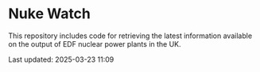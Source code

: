 # Nuke Watch

This repository includes code for retrieving the latest information available on the output of EDF nuclear power plants in the UK.

Last updated: 2025-03-23 11:09